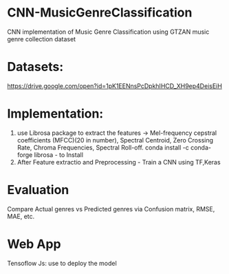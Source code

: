 # CNN-MusicGenreClassification
CNN implementation of Music Genre Classification using GTZAN music genre collection dataset
# Datasets:
https://drive.google.com/open?id=1pK1EENnsPcDpkhIHCD_XH9ep4DeisEiH

# Implementation:
1. use Librosa package to extract the features -> Mel-frequency cepstral coefficients (MFCC)(20 in number), Spectral Centroid, Zero Crossing Rate, Chroma Frequencies, Spectral Roll-off.
conda install -c conda-forge librosa - to Install
2. After Feature extractio and Preprocessing - Train a CNN using TF,Keras

# Evaluation
Compare Actual genres vs Predicted genres via Confusion matrix, RMSE, MAE, etc.

# Web App
Tensoflow Js: use to deploy the model

